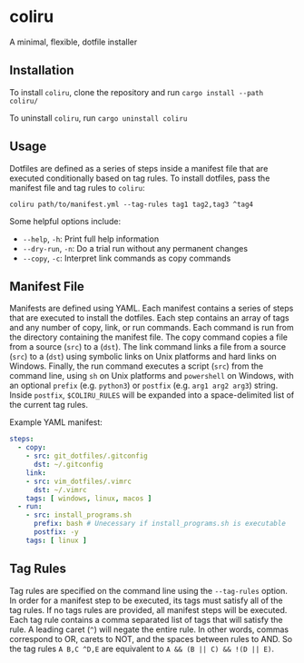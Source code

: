 # coliru
A minimal, flexible, dotfile installer

## Installation
To install `coliru`, clone the repository and run `cargo install --path coliru/`

To uninstall `coliru`, run `cargo uninstall coliru`

## Usage
Dotfiles are defined as a series of steps inside a manifest file that are
    executed conditionally based on tag rules.
To install dotfiles, pass the manifest file and tag rules to `coliru`:

```
coliru path/to/manifest.yml --tag-rules tag1 tag2,tag3 ^tag4
```

Some helpful options include:

- `--help`, `-h`: Print full help information
- `--dry-run`, `-n`: Do a trial run without any permanent changes
- `--copy`, `-c`: Interpret link commands as copy commands

## Manifest File
Manifests are defined using YAML.
Each manifest contains a series of steps that are executed to install the
    dotfiles.
Each step contains an array of tags and any number of copy, link, or run
    commands.
Each command is run from the directory containing the manifest file.
The copy command copies a file from a source (`src`) to a (`dst`).
The link command links a file from a source (`src`) to a (`dst`) using symbolic
    links on Unix platforms and hard links on Windows.
Finally, the run command executes a script (`src`) from the command line, using
    `sh` on Unix platforms and `powershell` on Windows, with an optional
    `prefix` (e.g. `python3`) or `postfix` (e.g. `arg1 arg2 arg3`) string.
Inside `postfix`, `$COLIRU_RULES` will be expanded into a space-delimited list
    of the current tag rules.

Example YAML manifest:

```yml
steps:
  - copy:
    - src: git_dotfiles/.gitconfig
      dst: ~/.gitconfig
    link:
    - src: vim_dotfiles/.vimrc
      dst: ~/.vimrc
    tags: [ windows, linux, macos ]
  - run:
    - src: install_programs.sh
      prefix: bash # Unecessary if install_programs.sh is executable
      postfix: -y
    tags: [ linux ]
```

## Tag Rules
Tag rules are specified on the command line using the `--tag-rules` option.
In order for a manifest step to be executed, its tags must satisfy all of the
    tag rules.
If no tags rules are provided, all manifest steps will be executed.
Each tag rule contains a comma separated list of tags that will satisfy the
    rule.
A leading caret (`^`) will negate the entire rule.
In other words, commas correspond to OR, carets to NOT, and the spaces between
    rules to AND.
So the tag rules `A B,C ^D,E` are equivalent to `A && (B || C) && !(D || E)`.
